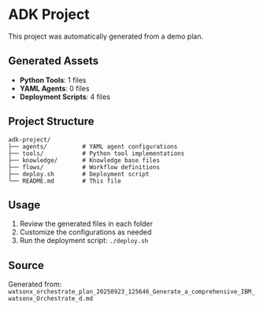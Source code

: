 # ADK Project

This project was automatically generated from a demo plan.

## Generated Assets

- **Python Tools**: 1 files
- **YAML Agents**: 0 files
- **Deployment Scripts**: 4 files

## Project Structure

```
adk-project/
├── agents/          # YAML agent configurations
├── tools/           # Python tool implementations
├── knowledge/       # Knowledge base files
├── flows/           # Workflow definitions
├── deploy.sh        # Deployment script
└── README.md        # This file
```

## Usage

1. Review the generated files in each folder
2. Customize the configurations as needed
3. Run the deployment script: `./deploy.sh`

## Source

Generated from: `watsonx_orchestrate_plan_20250923_125646_Generate_a_comprehensive_IBM_watsonx_Orchestrate_d.md`
